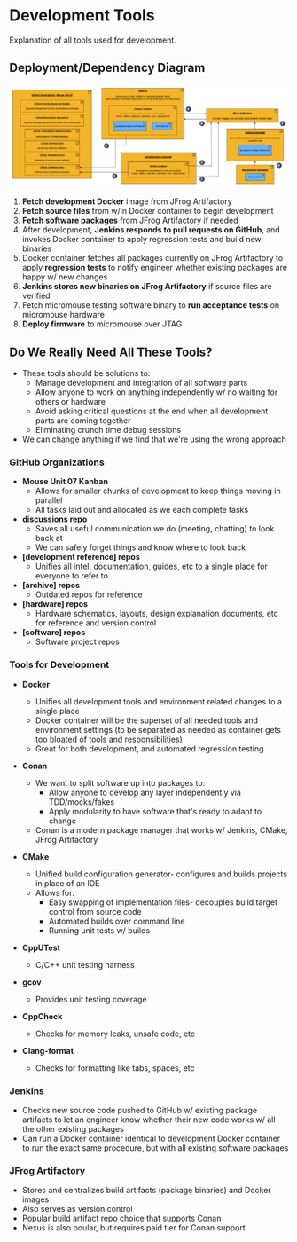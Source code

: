 # Development Tools
Explanation of all tools used for development.

## Deployment/Dependency Diagram
![Dev Tools](development-tools.drawio.png)

1. **Fetch development Docker** image from JFrog Artifactory
2. **Fetch source files** from w/in Docker container to begin development
3. **Fetch software packages** from JFrog Artifactory if needed
4. After development, **Jenkins responds to pull requests on GitHub**, and invokes Docker container to apply regression tests and build new binaries
5. Docker container fetches all packages currently on JFrog Artifactory to apply **regression tests** to notify engineer whether existing packages are happy w/ new changes 
6. **Jenkins stores new binaries on JFrog Artifactory** if source files are verified
7. Fetch micromouse testing software binary to **run acceptance tests** on micromouse hardware
8. **Deploy firmware** to micromouse over JTAG

## Do We Really Need All These Tools?
- These tools should be solutions to:
  - Manage development and integration of all software parts
  - Allow anyone to work on anything independently w/ no waiting for others or hardware
  - Avoid asking critical questions at the end when all development parts are coming together
  - Eliminating crunch time debug sessions
- We can change anything if we find that we're using the wrong approach

### GitHub Organizations
- **Mouse Unit 07 Kanban**
  - Allows for smaller chunks of development to keep things moving in parallel
  - All tasks laid out and allocated as we each complete tasks
- **discussions repo**
  - Saves all useful communication we do (meeting, chatting) to look back at
  - We can safely forget things and know where to look back
- **[development reference] repos**
  - Unifies all intel, documentation, guides, etc to a single place for everyone to refer to
- **[archive] repos**
  - Outdated repos for reference
- **[hardware] repos**
  - Hardware schematics, layouts, design explanation documents, etc for reference and version control
- **[software] repos**
  - Software project repos

### Tools for Development
- **Docker**
  - Unifies all development tools and environment related changes to a single place
  - Docker container will be the superset of all needed tools and environment settings (to be separated as needed as container gets too bloated of tools and responsibilities)
  - Great for both development, and automated regression testing

- **Conan**
  - We want to split software up into packages to:
    - Allow anyone to develop any layer independently via TDD/mocks/fakes
    - Apply modularity to have software that's ready to adapt to change
  - Conan is a modern package manager that works w/ Jenkins, CMake, JFrog Artifactory

- **CMake**
  - Unified build configuration generator- configures and builds projects in place of an IDE
  - Allows for:
    - Easy swapping of implementation files- decouples build target control from source code
    - Automated builds over command line
    - Running unit tests w/ builds

- **CppUTest**
  - C/C++ unit testing harness

- **gcov**
  - Provides unit testing coverage

- **CppCheck**
  - Checks for memory leaks, unsafe code, etc

- **Clang-format**
  - Checks for formatting like tabs, spaces, etc

### Jenkins
- Checks new source code pushed to GitHub w/ existing package artifacts to let an engineer know whether their new code works w/ all the other existing packages
- Can run a Docker container identical to development Docker container to run the exact same procedure, but with all existing software packages

### JFrog Artifactory
- Stores and centralizes build artifacts (package binaries) and Docker images
- Also serves as version control
- Popular build artifact repo choice that supports Conan
- Nexus is also poular, but requires paid tier for Conan support